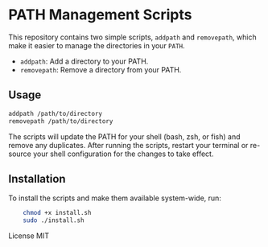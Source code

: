 # PATH Management Scripts

This repository contains two simple scripts, `addpath` and `removepath`, which make it easier to manage the directories in your `PATH`.

- `addpath`: Add a directory to your PATH.
- `removepath`: Remove a directory from your PATH.

## Usage

```bash
addpath /path/to/directory
removepath /path/to/directory
```
The scripts will update the PATH for your shell (bash, zsh, or fish) and remove any duplicates. 
After running the scripts, restart your terminal or re-source your shell configuration for the changes to take effect.

## Installation
To install the scripts and make them available system-wide, run:

```bash
    chmod +x install.sh
    sudo ./install.sh
```
License
MIT